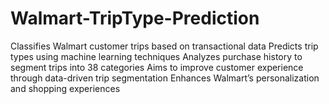 # Walmart-TripType-Prediction
Classifies Walmart customer trips based on transactional data Predicts trip types using machine learning techniques Analyzes purchase history to segment trips into 38 categories Aims to improve customer experience through data-driven trip segmentation Enhances Walmart’s personalization and shopping experiences
